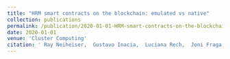 ```yaml
---
title: "HRM smart contracts on the blockchain: emulated vs native"
collection: publications
permalink: /publication/2020-01-01-HRM-smart-contracts-on-the-blockchain-emulated-vs-native
date: 2020-01-01
venue: 'Cluster Computing'
citation: ' Ray Neiheiser,  Gustavo Inacia,  Luciana Rech,  Joni Fraga, &quot;HRM smart contracts on the blockchain: emulated vs native.&quot; Cluster Computing, 2020.'
---
```

